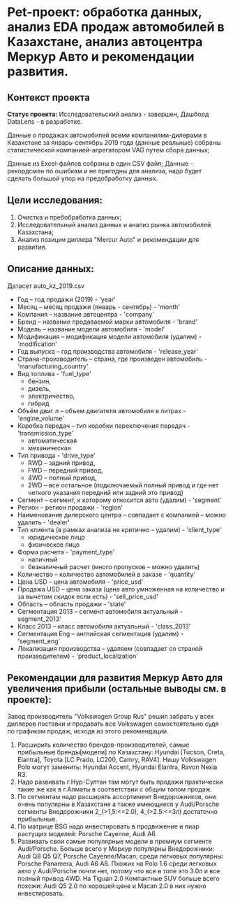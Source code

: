 # Pet-проект: обработка данных, анализ EDA продаж автомобилей в Казахстане, анализ автоцентра Меркур Авто и рекомендации развития.

## Контекст проекта

**Статус проекта:** Исследовательский анализ - завершен, Дашборд DataLens - в разработке.

Данные о продажах автомобилей всеми компаниями-дилерами в Казахстане за январь-сентябрь 2019 года (данные реальные) собраны статистической компанией-агрегатором VAG путем сбора данных;

Данные из Excel-файлов собраны в один CSV файл; Данные - рекордсмен по ошибкам и не пригодны для анализа, надо будет сделать большой упор на предобработку данных.

## Цели исследования:

1. Очистка и пребобработка данных;
2. Исследовательный анализ данных и анализ рынка автомобилей Казахстана;
3. Анализ позиции диллера "Mercur Auto" и рекомендации для развития.

## Описание данных:
Датасет auto_kz_2019.csv

- Год – год продажи (2019) - 'year'
- Месяц – месяц продажи (январь - сентябрь) - 'month'
- Компания – название автоцентра  - 'company'
- Бренд – название продаваемой марки автомобиля - 'brand'
- Модель – название модели автомобиля - 'model'
- Модификация – модификация модели автомобиля (удалим) - 'modification'
- Год выпуска – год производства автомобиля - 'release_year'
- Страна-производитель – страна, где произведен автомобиль - 'manufacturing_country'
- Вид топлива  - 'fuel_type'
    - бензин,
    - дизель,
    - электричество,
    - гибрид
- Объём двиг л – объем двигателя автомобиля в литрах - 'engine_volume'
- Коробка передач – тип коробки переключения передач - 'transmission_type'
    - автоматическая
    - механическая
- Тип привода  - 'drive_type'
    - RWD – задний привод,
    - FWD – передний привод,
    - 4WD – полный привод,
    - 2WD – все остальное (подключаемый полный привод и где нет четкого указания передний или задний это привод)
- Сегмент – сегмент, к которому относится авто (удалим) - 'segment'
- Регион – регион продажи - 'region'
- Наименование дилерского центра – совпадает с компанией – можно удалить - 'dealer'
- Тип клиента (в рамках анализа не критично – удалим) - 'client_type'
    - юридическое лицо
    - физическое лицо
- Форма расчета  - 'payment_type'
    - наличный
    - безналичный расчет (много пропусков – можно удалять)
- Количество – количество автомобилей в заказе - 'quantity'
- Цена USD – цена автомобиля - 'price_usd'
- Продажа USD – цена заказа (цена авто умноженная на количество и за вычетом скидок если есть) - 'sell_price_usd'
- Область – область продажи - 'state'
- Сегментация 2013 – сегмент автомобиля актуальный - segment_2013'
- Класс 2013 – класс автомобиля актуальный - 'class_2013'
- Сегментация Eng – английская сегментация (удалим) - 'segment_eng'
- Локализация производства – удаляем (совпадает со страной производителем) - 'product_localization'

## Рекомендации для развития Меркур Авто для увеличения прибыли (остальные выводы см. в проекте):
Завод производитель "Volkswagen Group Rus" решил забрать у всех диллеров поставки и продавать все Volkswagen самостоятельно судя по графикам продаж, исходя из этого рекомендации.
1. Расширить количество брендов-производителей, самые прибыльные бренды[модели] по Казахстану: Hyundai [Tucson, Creta, Elantra], Toyota [LC Prado, LC200, Camry, RAV4]. Нишу Volkswagen Polo могут заменить: Hyundai Accent, Hyundai Elantra, Ravon Nexia R3.
2. Надо развивать г.Нур-Султан там могут быть продажи практически такие же как в г.Алматы в соответствии с общим топом продаж.
3. По сегментам надо расширять ассортимент Внедорожников, они очень популярны в Казахстане а также имеющиеся у Audi/Porsche сегменты Внедорожники 2_(>1,5:<=2.0), 4_(>2.5:<=3л) достаточно прибыльные.
4. По матрице BSG надо инвестировать в продвижение и пиар растущих моделей: Porsche Cayenne, Audi A6.
5. Развивать свои самые популярные модели в премиум сегменте Audi/Porsche. Больше всего у Меркур популярны Внедорожники: Audi Q8 Q5 Q7, Porsche Cayenne/Macan; среди легковых популярны: Porsche Panamera, Audi A6 A8. Пхожих на Polo 1.6 среди легковых авто у Audi/Porsche почти нет, потому что все в топе это 3.0л и все полный привод 4WD. На Tiguan 2.0 Компактные SUV больше всего похожи: Audi Q5 2.0 по хорошей цене и Macan 2.0 в них нужно инвестировать.
